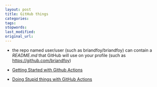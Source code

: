 ```yaml
---
layout: post
title: GitHub things
categories:
tags:
stopwords:
last_modified:
original_url:
---
```


* the repo named user/user (such as briandfoy/briandfoy) can contain a _README.md_ that GitHub will use on your profile (such as https://github.com/briandfoy)

* [Getting Started with Github Actions](https://itnext.io/getting-started-with-github-actions-fe94167dbc6d)

* [Doing Stupid things with GitHub Actions](https://devopsdirective.com/posts/2020/07/stupid-github-actions/)
